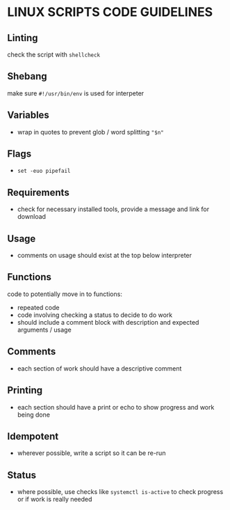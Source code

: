 # LINUX SCRIPTS CODE GUIDELINES

## Linting
check the script with `shellcheck`

## Shebang
make sure `#!/usr/bin/env` is used for interpeter

## Variables
- wrap in quotes to prevent glob / word splitting `"$n"`

## Flags
- `set -euo pipefail`

## Requirements
- check for necessary installed tools, provide a message and link for download

## Usage
- comments on usage should exist at the top below interpreter

## Functions
code to potentially move in to functions:
- repeated code
- code involving checking a status to decide to do work
- should include a comment block with description and expected arguments / usage

## Comments
- each section of work should have a descriptive comment

## Printing
- each section should have a print or echo to show progress and work being done

## Idempotent
- wherever possible, write a script so it can be re-run

## Status
- where possible, use checks like `systemctl is-active` to check progress or if work is really needed